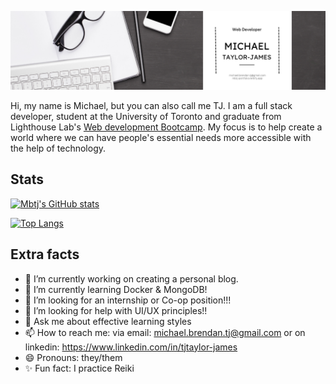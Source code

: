 <!-- ### Hi there 👋 -->

![Banner](/banner.png)


Hi, my name is Michael, but you can also call me TJ.  I am a full stack developer, student at the University of Toronto and graduate from Lighthouse Lab's [Web development Bootcamp](https://www.lighthouselabs.ca/en/web-development-bootcamp). My focus is to help create a world where we can have people's essential needs more accessible with the help of technology.

## Stats

[![Mbtj's GitHub stats](https://github-readme-stats.vercel.app/api?username=mbtj&show_icons=true&theme=tokyonight)](https://github.com/mbtj)

[![Top Langs](https://github-readme-stats.vercel.app/api/top-langs/?username=mbtj&theme=tokyonight)](https://github.com/mbtj)

## Extra facts
- 🔭 I’m currently working on creating a personal blog.
- 🌱 I’m currently learning Docker & MongoDB!
- 👯 I’m looking for an internship or Co-op position!!!
- 🤔 I’m looking for help with UI/UX principles!!
- 💬 Ask me about effective learning styles
- 📫 How to reach me: via email: michael.brendan.tj@gmail.com or on linkedin: https://www.linkedin.com/in/tjtaylor-james
- 😄 Pronouns: they/them
- ✨ Fun fact: I practice Reiki

